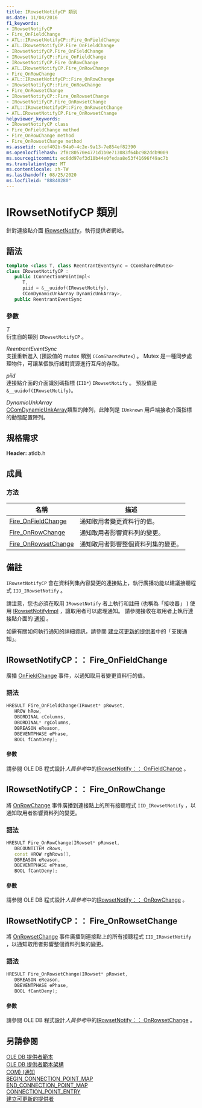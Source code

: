 ```yaml
---
title: IRowsetNotifyCP 類別
ms.date: 11/04/2016
f1_keywords:
- IRowsetNotifyCP
- Fire_OnFieldChange
- ATL::IRowsetNotifyCP::Fire_OnFieldChange
- ATL.IRowsetNotifyCP.Fire_OnFieldChange
- IRowsetNotifyCP.Fire_OnFieldChange
- IRowsetNotifyCP::Fire_OnFieldChange
- IRowsetNotifyCP.Fire_OnRowChange
- ATL.IRowsetNotifyCP.Fire_OnRowChange
- Fire_OnRowChange
- ATL::IRowsetNotifyCP::Fire_OnRowChange
- IRowsetNotifyCP::Fire_OnRowChange
- Fire_OnRowsetChange
- IRowsetNotifyCP::Fire_OnRowsetChange
- IRowsetNotifyCP.Fire_OnRowsetChange
- ATL::IRowsetNotifyCP::Fire_OnRowsetChange
- ATL.IRowsetNotifyCP.Fire_OnRowsetChange
helpviewer_keywords:
- IRowsetNotifyCP class
- Fire_OnFieldChange method
- Fire_OnRowChange method
- Fire_OnRowsetChange method
ms.assetid: ccef402b-94a0-4c2e-9a13-7e854ef82390
ms.openlocfilehash: 2f8c80570e4771d1b0e713083f64bc982ddb9009
ms.sourcegitcommit: ec6dd97ef3d10b44e0fedaa8e53f41696f49ac7b
ms.translationtype: MT
ms.contentlocale: zh-TW
ms.lasthandoff: 08/25/2020
ms.locfileid: "88840280"
---
```

# <a name="irowsetnotifycp-class"></a>IRowsetNotifyCP 類別

針對連接點介面 [IRowsetNotify](/previous-versions/windows/desktop/ms712959(v=vs.85))，執行提供者網站。

## <a name="syntax"></a>語法

```cpp
template <class T, class ReentrantEventSync = CComSharedMutex>
class IRowsetNotifyCP :
   public IConnectionPointImpl<
      T,
      piid = &__uuidof(IRowsetNotify),
      CComDynamicUnkArray DynamicUnkArray>,
   public ReentrantEventSync
```

### <a name="parameters"></a>參數

*T*<br/>
衍生自的類別 `IRowsetNotifyCP` 。

*ReentrantEventSync*<br/>
支援重新進入 (預設值的 mutex 類別 `CComSharedMutex`) 。 Mutex 是一種同步處理物件，可讓某個執行緒對資源進行互斥的存取。

*piid*<br/>
連接點介面的介面識別碼指標 (`IID*`) `IRowsetNotify` 。 預設值是 `&__uuidof(IRowsetNotify)`。

*DynamicUnkArray*<br/>
[CComDynamicUnkArray](../../atl/reference/ccomdynamicunkarray-class.md)類型的陣列，此陣列是 `IUnknown` 用戶端接收介面指標的動態配置陣列。

## <a name="requirements"></a>規格需求

**Header:** atldb.h

## <a name="members"></a>成員

### <a name="methods"></a>方法

| 名稱 | 描述 |
|-|-|
|[Fire_OnFieldChange](#onfieldchange)|通知取用者變更資料行的值。|
|[Fire_OnRowChange](#onrowchange)|通知取用者影響資料列的變更。|
|[Fire_OnRowsetChange](#onrowsetchange)|通知取用者影響整個資料列集的變更。|

## <a name="remarks"></a>備註

`IRowsetNotifyCP` 會在資料列集內容變更的連接點上，執行廣播功能以建議接聽程式 `IID_IRowsetNotify` 。

請注意，您也必須在取用 `IRowsetNotify` 者上執行和註冊 (也稱為「接收器」 ) 使用 [IRowsetNotifyImpl](../../data/oledb/irowsetnotifyimpl-class.md) ，讓取用者可以處理通知。 請參閱接收在取用者上執行連接點介面的 [通知](../../data/oledb/receiving-notifications.md) 。

如需有關如何執行通知的詳細資訊，請參閱 [建立可更新的提供者](../../data/oledb/creating-an-updatable-provider.md)中的「支援通知」。

## <a name="irowsetnotifycpfire_onfieldchange"></a><a name="onfieldchange"></a> IRowsetNotifyCP：： Fire_OnFieldChange

廣播 [OnFieldChange](/previous-versions/windows/desktop/ms715961(v=vs.85)) 事件，以通知取用者變更資料行的值。

### <a name="syntax"></a>語法

```cpp
HRESULT Fire_OnFieldChange(IRowset* pRowset,
   HROW hRow,
   DBORDINAL cColumns,
   DBORDINAL* rgColumns,
   DBREASON eReason,
   DBEVENTPHASE ePhase,
   BOOL fCantDeny);
```

#### <a name="parameters"></a>參數

請參閱 OLE DB 程式設計*人員參考*中的[IRowsetNotify：： OnFieldChange](/previous-versions/windows/desktop/ms715961(v=vs.85)) 。

## <a name="irowsetnotifycpfire_onrowchange"></a><a name="onrowchange"></a> IRowsetNotifyCP：： Fire_OnRowChange

將 [OnRowChange](/previous-versions/windows/desktop/ms722694(v=vs.85)) 事件廣播到連接點上的所有接聽程式 `IID_IRowsetNotify` ，以通知取用者影響資料列的變更。

### <a name="syntax"></a>語法

```cpp
HRESULT Fire_OnRowChange(IRowset* pRowset,
   DBCOUNTITEM cRows,
   const HROW rghRows[],
   DBREASON eReason,
   DBEVENTPHASE ePhase,
   BOOL fCantDeny);
```

#### <a name="parameters"></a>參數

請參閱 OLE DB 程式設計*人員參考*中的[IRowsetNotify：： OnRowChange](/previous-versions/windows/desktop/ms722694(v=vs.85)) 。

## <a name="irowsetnotifycpfire_onrowsetchange"></a><a name="onrowsetchange"></a> IRowsetNotifyCP：： Fire_OnRowsetChange

將 [OnRowsetChange](/previous-versions/windows/desktop/ms722669(v=vs.85)) 事件廣播到連接點上的所有接聽程式 `IID_IRowsetNotify` ，以通知取用者影響整個資料列集的變更。

### <a name="syntax"></a>語法

```cpp
HRESULT Fire_OnRowsetChange(IRowset* pRowset,
   DBREASON eReason,
   DBEVENTPHASE ePhase,
   BOOL fCantDeny);
```

#### <a name="parameters"></a>參數

請參閱 OLE DB 程式設計*人員參考*中的[IRowsetNotify：： OnRowsetChange](/previous-versions/windows/desktop/ms722669(v=vs.85)) 。

## <a name="see-also"></a>另請參閱

[OLE DB 提供者範本](../../data/oledb/ole-db-provider-templates-cpp.md)<br/>
[OLE DB 提供者範本架構](../../data/oledb/ole-db-provider-template-architecture.md)<br/>
[COM)  (通知 ](/windows/win32/com/notifications)<br/>
[BEGIN_CONNECTION_POINT_MAP](../../atl/reference/connection-point-macros.md#begin_connection_point_map)<br/>
[END_CONNECTION_POINT_MAP](../../atl/reference/connection-point-macros.md#end_connection_point_map)<br/>
[CONNECTION_POINT_ENTRY](../../atl/reference/connection-point-macros.md#connection_point_entry)<br/>
[建立可更新的提供者](../../data/oledb/creating-an-updatable-provider.md)
